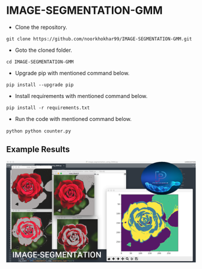 # IMAGE-SEGMENTATION-GMM


- Clone the repository.
```
git clone https://github.com/noorkhokhar99/IMAGE-SEGMENTATION-GMM.git
```
- Goto the cloned folder.
```
cd IMAGE-SEGMENTATION-GMM

```
- Upgrade pip with mentioned command below.
```
pip install --upgrade pip
```
- Install requirements with mentioned command below.
```
pip install -r requirements.txt
```
- Run the code with mentioned command below.

` python python counter.py `



## Example Results
![Example Results](https://github.com/noorkhokhar99/IMAGE-SEGMENTATION-GMM/blob/main/Screen%20Shot%202022-12-07%20at%2012.37.26%20pm.png)

